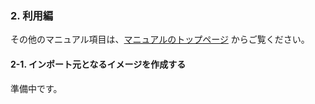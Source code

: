 ### 2. 利用編
その他のマニュアル項目は、[マニュアルのトップページ](README.md#2-利用編) からご覧ください。

#### 2-1. インポート元となるイメージを作成する
準備中です。
